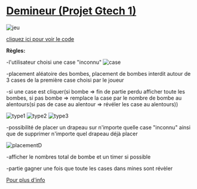 # [Demineur (Projet Gtech 1)](https://github.com/GithubLisaa/Demineur_cpp/blob/main/D%C3%A9mineur/D%C3%A9mineur.cpp)

![jeu](https://demineur.nhtdev.com/img/help/capture.png)


[cliquez ici pour voir le code](https://github.com/GithubLisaa/Demineur_cpp/blob/main/D%C3%A9mineur/D%C3%A9mineur.cpp)

**Règles:**

-l'utilisateur choisi une case "inconnu" ![case](https://demineur.nhtdev.com/img/help/empty.png)

-placement aléatoire des bombes, placement de bombes interdit autour de 3 cases de la première case choisi par le joueur

-si une case est cliquer(si bombe => fin de partie perdu afficher toute les bombes, si pas bombe => remplace la case par le nombre de bombe au alentours(si pas de case au alentour => révéler les case au alentours))

![type1](https://demineur.nhtdev.com/img/help/num-1.png) ![type2](https://demineur.nhtdev.com/img/help/num-2.png) ![type3](https://demineur.nhtdev.com/img/help/num-3.png)

-possibilité de placer un drapeau sur n'importe quelle case "inconnu" ainsi que de supprimer n'importe quel drapeau déjà placer

![placementD](https://demineur.nhtdev.com/img/help/ex1.png)

-afficher le nombres total de bombe et un timer si possible

-partie gagner une fois que toute les cases dans mines sont révèler


[Pour plus d'info](https://demineur.nhtdev.com/fr/rules)
